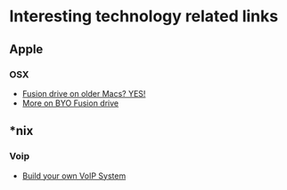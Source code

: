 # Interesting technology related links

## Apple

### OSX
* [Fusion drive on older Macs? YES!](http://jollyjinx.tumblr.com/post/34638496292/fusion-drive-on-older-macs-yes-since-apple-has)
* [More on BYO Fusion drive](http://jollyjinx.tumblr.com/post/34694173142/more-on-byo-fusion-drive-i-wanted-to-know-how)

## *nix

### Voip
* [Build your own VoIP System](http://www.sipwise.com/news/technical/byov-services-1/)